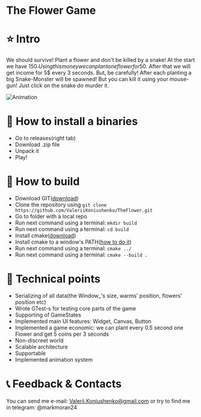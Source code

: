 # The Flower Game

# ⭐ Intro
We should survive! Plant a flower and don't be killed by a snake!
At the start we have 150$. Using this money we can plant one flower for 50$. After that we will get income for 5$ every 3 seconds. But, be carefully! After each planting a big Snake-Monster will be spawned! But you can kill it using your mouse-gun! Just click on the snake do murder it.


![Animation](https://github.com/ValeriiKoniushenko/TheFlower/assets/99877553/23269175-c4bc-4f36-a610-ad1ff59b16af)

# 🔧 How to install a binaries
- Go to releases(right tab)
- Download .zip file
- Unpack it
- Play!

# 🔧 How to build
- Download GIT([download](https://git-scm.com/downloads))
- Clone the repository using ```git clone https://github.com/ValeriiKoniushenko/TheFlower.git```
- Go to folder with a local repo
- Run next command using a terminal: ```mkdir build```
- Run next command using a terminal: ```cd build```
- Install cmake([download](https://cmake.org/download/))
- Install cmake to a window's PATH([how to do it](https://www.architectryan.com/2018/03/17/add-to-the-path-on-windows-10/))
- Run next command using a terminal: ```cmake ../```
- Run next command using a terminal: ```cmake --build .```

# 📢 Technical points
- Serializing of all data(the Window_'s size, warms' position, flowers' position etc)
- Wrote GTest-s for testing core parts of the game
- Supporting of GameStates
- Implemented main UI features: Widget, Canvas, Button
- Implemented a game economic: we can plant every 0.5 second one Flower and get 5 coins per 3 seconds
- Non-discreet world
- Scalable architecture
- Supportable
- Implemented animation system

# 📞 Feedback & Contacts
You can send me e-mail: Valerii.Koniushenko@gmail.com or try to find me in telegram: @markmoran24